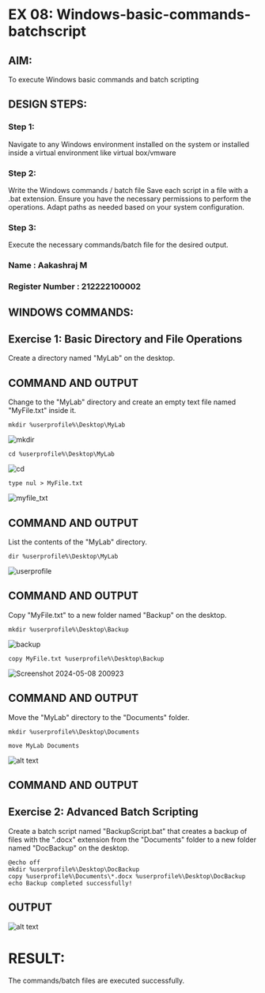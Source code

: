 # EX 08: Windows-basic-commands-batchscript

## AIM:
To execute Windows basic commands and batch scripting

## DESIGN STEPS:

### Step 1:

Navigate to any Windows environment installed on the system or installed inside a virtual environment like virtual box/vmware 

### Step 2:

Write the Windows commands / batch file
Save each script in a file with a .bat extension.
Ensure you have the necessary permissions to perform the operations.
Adapt paths as needed based on your system configuration.
### Step 3:

Execute the necessary commands/batch file for the desired output. 

### Name : Aakashraj M
### Register Number : 212222100002

## WINDOWS COMMANDS:

## Exercise 1: Basic Directory and File Operations

Create a directory named "MyLab" on the desktop.

## COMMAND AND OUTPUT

Change to the "MyLab" directory and create an empty text file named "MyFile.txt" inside it.

```
mkdir %userprofile%\Desktop\MyLab

```

![mkdir](https://github.com/Aakashraj04/Windows-basic-commands-batchscript/assets/121117266/9fd1bc4e-1eae-40f4-90cd-b3e375ccd68b)


```
cd %userprofile%\Desktop\MyLab
```

![cd](https://github.com/Aakashraj04/Windows-basic-commands-batchscript/assets/121117266/46461fa3-7da7-4805-84d8-5ff73bfac3a9)


```
type nul > MyFile.txt

```
![myfile_txt](https://github.com/Aakashraj04/Windows-basic-commands-batchscript/assets/121117266/9f8c69cf-5762-47cc-b442-da02ccbb0a44)

## COMMAND AND OUTPUT

List the contents of the "MyLab" directory.
```
dir %userprofile%\Desktop\MyLab
```

![userprofile](https://github.com/Aakashraj04/Windows-basic-commands-batchscript/assets/121117266/f8868342-11ec-40c7-a0af-c92f66e6804c)

## COMMAND AND OUTPUT

Copy "MyFile.txt" to a new folder named "Backup" on the desktop.

```
mkdir %userprofile%\Desktop\Backup

```
![backup](https://github.com/Aakashraj04/Windows-basic-commands-batchscript/assets/121117266/945f1493-8ee2-408d-aa59-138912464919)

```
copy MyFile.txt %userprofile%\Desktop\Backup
```

![Screenshot 2024-05-08 200923](https://github.com/Aakashraj04/Windows-basic-commands-batchscript/assets/121117266/15f53b1e-1cc4-47e6-9017-655b14c00e43)


## COMMAND AND OUTPUT

Move the "MyLab" directory to the "Documents" folder.

```
mkdir %userprofile%\Desktop\Documents
```

```
move MyLab Documents
```
![alt text](<Screenshot 2024-05-07 193431.png>)

## COMMAND AND OUTPUT


## Exercise 2: Advanced Batch Scripting
Create a batch script named "BackupScript.bat" that creates a backup of files with the ".docx" extension from the "Documents" folder to a new folder named "DocBackup" on the desktop.

```
@echo off
mkdir %userprofile%\Desktop\DocBackup
copy %userprofile%\Documents\*.docx %userprofile%\Desktop\DocBackup
echo Backup completed successfully!

```

## OUTPUT

![alt text](<Screenshot 2024-05-07 203226.png>)

# RESULT:
The commands/batch files are executed successfully.

